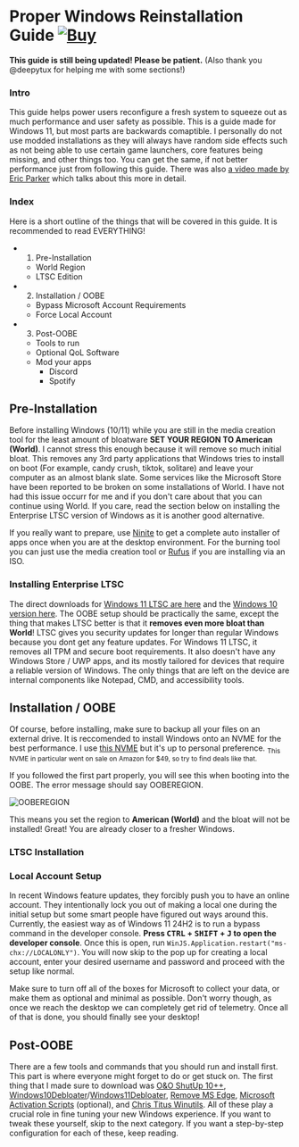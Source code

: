 # Proper Windows Reinstallation Guide <a href="https://ko-fi.com/byeoon">![Buy](https://img.shields.io/badge/Buy%20me%20a%20coffee!-byeoon-blue)</a>
**This guide is still being updated! Please be patient.** (Also thank you @deepytux for helping me with some sections!)

### Intro
This guide helps power users reconfigure a fresh system to squeeze out as much performance and user safety as possible. This is a guide made for Windows 11, but most parts are backwards comaptible. I personally do not use modded installations as they will always have random side effects such as not being able to use certain game launchers, core features being missing, and other things too. You can get the same, if not better performance just from following this guide. There was also [a video made by Eric Parker](https://www.youtube.com/watch?v=nyMHBKlNk9c&pp=ygUVZXJpYyBwYXJrZXIgbW9kZGVkIG9z) which talks about this more in detail.

### Index
Here is a short outline of the things that will be covered in this guide. It is recommended to read EVERYTHING!
- 1. Pre-Installation
  - World Region
  - LTSC Edition
- 2. Installation / OOBE
    - Bypass Microsoft Account Requirements
    - Force Local Account
- 3. Post-OOBE
   - Tools to run
   - Optional QoL Software
   - Mod your apps
     - Discord
     - Spotify
 

## Pre-Installation
Before installing Windows (10/11) while you are still in the media creation tool for the least amount of bloatware **SET YOUR REGION TO American (World)**. I cannot stress this enough because it will remove so much initial bloat. This removes any 3rd party applications that Windows tries to install on boot (For example, candy crush, tiktok, solitare) and leave your computer as an almost blank slate. Some services like the Microsoft Store have been reported to be broken on some installations of World. I have not had this issue occurr for me and if you don't care about that you can continue using World. If you care, read the section below on installing the Enterprise LTSC version of Windows as it is another good alternative.

If you really want to prepare, use [Ninite](https://ninite.com/) to get a complete auto installer of apps once when you are at the desktop environment. For the burning tool you can just use the media creation tool or [Rufus](https://rufus.ie/en/) if you are installing via an ISO.

### Installing Enterprise LTSC
The direct downloads for [Windows 11 LTSC are here](https://drive.massgrave.dev/en-us_windows_11_iot_enterprise_ltsc_2024_x64_dvd_f6b14814.iso) and the [Windows 10 version here](https://drive.massgrave.dev/en-us_windows_10_iot_enterprise_ltsc_2021_x64_dvd_257ad90f.iso). The OOBE setup should be practically the same, except the thing that makes LTSC better is that it **removes even more bloat than World**! LTSC gives you security updates for longer than regular Windows because you dont get any feature updates. For Windows 11 LTSC, it removes all TPM and secure boot requirements. It also doesn't have any Windows Store / UWP apps, and its mostly tailored for devices that require a reliable version of Windows. The only things that are left on the device are internal components like Notepad, CMD, and accessibility tools.

## Installation / OOBE
Of course, before installing, make sure to backup all your files on an external drive. It is reccomended to install Windows onto an NVME for the best performance. I use [this NVME](https://sabrent.com/products/sb-rocket-nvme4-1tb) but it's up to personal preference. <sub>This NVME in particular went on sale on Amazon for $49, so try to find deals like that.</sub>

If you followed the first part properly, you will see this when booting into the OOBE. The error message should say OOBEREGION. 

![OOBEREGION](https://github.com/user-attachments/assets/540035b5-ae64-4644-b8cb-650da28e7840)

This means you set the region to **American (World)** and the bloat will not be installed! Great! You are already closer to a fresher Windows.

### LTSC Installation


### Local Account Setup
In recent Windows feature updates, they forcibly push you to have an online account. They intentionally lock you out of making a local one during the initial setup but some smart people have figured out ways around this. Currently, the easiest way as of Windows 11 24H2 is to run a bypass command in the developer console. **Press <kbd>CTRL</kbd> + <kbd>SHIFT</kbd> + <kbd>J</kbd> to open the developer console**. Once this is open, run `WinJS.Application.restart("ms-chx://LOCALONLY")`. You will now skip to the pop up for creating a local account, enter your desired username and password and proceed with the setup like normal. 

Make sure to turn off all of the boxes for Microsoft to collect your data, or make them as optional and minimal as possible. Don't worry though, as once we reach the desktop we can completely get rid of telemetry. Once all of that is done, you should finally see your desktop!

## Post-OOBE
There are a few tools and commands that you should run and install first. This part is where everyone might forget to do or get stuck on. The first thing that I made sure to download was [O&O ShutUp 10++](https://www.oo-software.com/en/shutup10), [Windows10Debloater](https://github.com/Sycnex/Windows10Debloater)/[Windows11Debloater](https://github.com/Raphire/Win11Debloat), [Remove MS Edge](https://github.com/ShadowWhisperer/Remove-MS-Edge), [Microsoft Activation Scripts](https://massgrave.dev/) (optional), and [Chris Titus Winutils](https://github.com/ChrisTitusTech/winutil). All of these play a crucial role in fine tuning your new Windows experience. If you want to tweak these yourself, skip to the next category. If you want a step-by-step configuration for each of these, keep reading.



